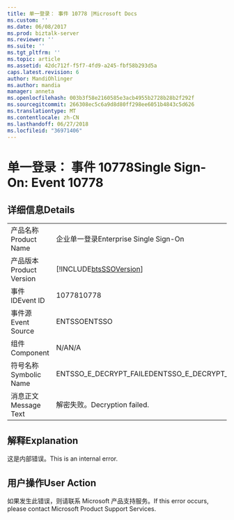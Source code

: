 ```yaml
---
title: 单一登录： 事件 10778 |Microsoft Docs
ms.custom: ''
ms.date: 06/08/2017
ms.prod: biztalk-server
ms.reviewer: ''
ms.suite: ''
ms.tgt_pltfrm: ''
ms.topic: article
ms.assetid: 42dc712f-f5f7-4fd9-a245-fbf58b293d5a
caps.latest.revision: 6
author: MandiOhlinger
ms.author: mandia
manager: anneta
ms.openlocfilehash: 003b3f58e2160585e3acb4955b2728b28b2f292f
ms.sourcegitcommit: 266308ec5c6a9d8d80ff298ee6051b4843c5d626
ms.translationtype: MT
ms.contentlocale: zh-CN
ms.lasthandoff: 06/27/2018
ms.locfileid: "36971406"
---
```

# <a name="single-sign-on-event-10778"></a><span data-ttu-id="442cc-102">单一登录： 事件 10778</span><span class="sxs-lookup"><span data-stu-id="442cc-102">Single Sign-On: Event 10778</span></span>
## <a name="details"></a><span data-ttu-id="442cc-103">详细信息</span><span class="sxs-lookup"><span data-stu-id="442cc-103">Details</span></span>  
  
|                 |                                                            |
|-----------------|------------------------------------------------------------|
|  <span data-ttu-id="442cc-104">产品名称</span><span class="sxs-lookup"><span data-stu-id="442cc-104">Product Name</span></span>   |                 <span data-ttu-id="442cc-105">企业单一登录</span><span class="sxs-lookup"><span data-stu-id="442cc-105">Enterprise Single Sign-On</span></span>                  |
| <span data-ttu-id="442cc-106">产品版本</span><span class="sxs-lookup"><span data-stu-id="442cc-106">Product Version</span></span> | [!INCLUDE[btsSSOVersion](../includes/btsssoversion-md.md)] |
|    <span data-ttu-id="442cc-107">事件 ID</span><span class="sxs-lookup"><span data-stu-id="442cc-107">Event ID</span></span>     |                           <span data-ttu-id="442cc-108">10778</span><span class="sxs-lookup"><span data-stu-id="442cc-108">10778</span></span>                            |
|  <span data-ttu-id="442cc-109">事件源</span><span class="sxs-lookup"><span data-stu-id="442cc-109">Event Source</span></span>   |                           <span data-ttu-id="442cc-110">ENTSSO</span><span class="sxs-lookup"><span data-stu-id="442cc-110">ENTSSO</span></span>                           |
|    <span data-ttu-id="442cc-111">组件</span><span class="sxs-lookup"><span data-stu-id="442cc-111">Component</span></span>    |                            <span data-ttu-id="442cc-112">N/A</span><span class="sxs-lookup"><span data-stu-id="442cc-112">N/A</span></span>                             |
|  <span data-ttu-id="442cc-113">符号名称</span><span class="sxs-lookup"><span data-stu-id="442cc-113">Symbolic Name</span></span>  |                  <span data-ttu-id="442cc-114">ENTSSO_E_DECRYPT_FAILED</span><span class="sxs-lookup"><span data-stu-id="442cc-114">ENTSSO_E_DECRYPT_FAILED</span></span>                   |
|  <span data-ttu-id="442cc-115">消息正文</span><span class="sxs-lookup"><span data-stu-id="442cc-115">Message Text</span></span>   |                     <span data-ttu-id="442cc-116">解密失败。</span><span class="sxs-lookup"><span data-stu-id="442cc-116">Decryption failed.</span></span>                     |
  
## <a name="explanation"></a><span data-ttu-id="442cc-117">解释</span><span class="sxs-lookup"><span data-stu-id="442cc-117">Explanation</span></span>  
 <span data-ttu-id="442cc-118">这是内部错误。</span><span class="sxs-lookup"><span data-stu-id="442cc-118">This is an internal error.</span></span>  
  
## <a name="user-action"></a><span data-ttu-id="442cc-119">用户操作</span><span class="sxs-lookup"><span data-stu-id="442cc-119">User Action</span></span>  
 <span data-ttu-id="442cc-120">如果发生此错误，则请联系 Microsoft 产品支持服务。</span><span class="sxs-lookup"><span data-stu-id="442cc-120">If this error occurs, please contact Microsoft Product Support Services.</span></span>